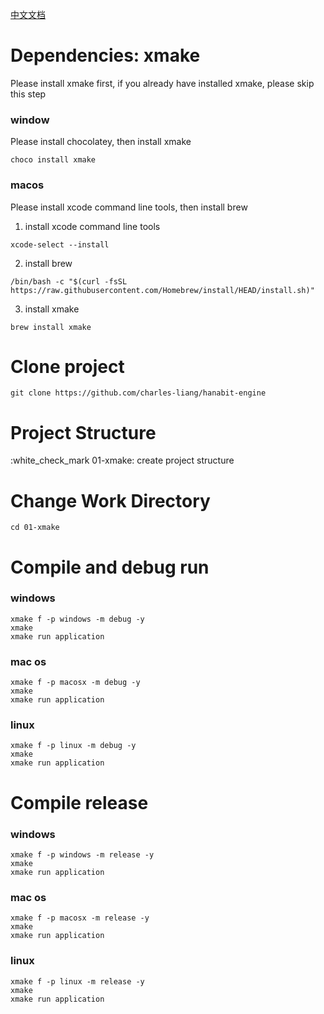[中文文档](./readme-zh.md)

# Dependencies: xmake

Please install xmake first, if you already have installed xmake, please skip this step

### window 

Please install chocolatey, then install xmake

``` shell
choco install xmake
```

### macos

Please install xcode command line tools, then install brew

1. install xcode command line tools
``` shell
xcode-select --install
```

2. install brew
``` shell
/bin/bash -c "$(curl -fsSL https://raw.githubusercontent.com/Homebrew/install/HEAD/install.sh)"
```

3. install xmake
``` shell
brew install xmake
``` 




# Clone project

``` shell
git clone https://github.com/charles-liang/hanabit-engine
```

# Project Structure

:white_check_mark 01-xmake: create project structure 

# Change Work Directory
``` shell
cd 01-xmake
```

# Compile and debug run

### windows
``` shell
xmake f -p windows -m debug -y
xmake
xmake run application
```

### mac os 
``` shell
xmake f -p macosx -m debug -y
xmake
xmake run application
```

### linux
``` shell
xmake f -p linux -m debug -y
xmake
xmake run application
```

# Compile release

### windows
``` shell
xmake f -p windows -m release -y
xmake
xmake run application
```

### mac os 
``` shell
xmake f -p macosx -m release -y
xmake
xmake run application
```

### linux
``` shell
xmake f -p linux -m release -y
xmake
xmake run application
```